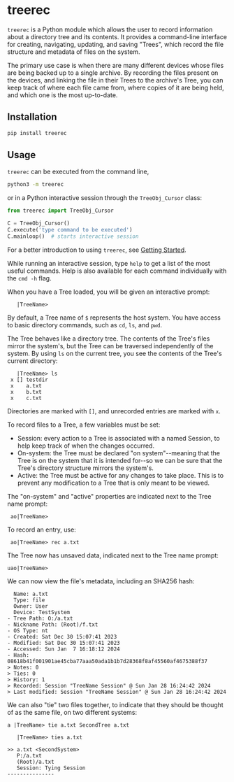 # treerec

`treerec` is a Python module which allows the user to record information about a directory tree and its contents. It provides a command-line interface for creating, navigating, updating, and saving "Trees", which record the file structure and metadata of files on the system.

The primary use case is when there are many different devices whose files are being backed up to a single archive. By recording the files present on the devices, and linking the file in their Trees to the archive's Tree, you can keep track of where each file came from, where copies of it are being held, and which one is the most up-to-date.

## Installation

```bash
pip install treerec
```

## Usage

`treerec` can be executed from the command line,
```bash
python3 -m treerec
```
or in a Python interactive session through the `TreeObj_Cursor` class:
```python
from treerec import TreeObj_Cursor

C = TreeObj_Cursor()
C.execute('type command to be executed')
C.mainloop()  # starts interactive session
```

For a better introduction to using `treerec`, see [Getting Started]().

While running an interactive session, type `help` to get a list of the most useful commands. Help is also available for each command individually with the `cmd -h` flag.

When you have a Tree loaded, you will be given an interactive prompt:
```
   |TreeName>
```
By default, a Tree name of `$` represents the host system. You have access to basic directory commands, such as `cd`, `ls`, and `pwd`.

The Tree behaves like a directory tree. The contents of the Tree's files mirror the system's, but the Tree can be traversed independently of the system. By using `ls` on the current tree, you see the contents of the Tree's current directory:
```
   |TreeName> ls
 x [] testdir
 x    a.txt
 x    b.txt
 x    c.txt
```
Directories are marked with `[]`, and unrecorded entries are marked with `x`.  

To record files to a Tree, a few variables must be set:
- Session: every action to a Tree is associated with a named Session, to help keep track of when the changes occurred.
- On-system: the Tree must be declared "on system"--meaning that the Tree is on the system that it is intended for--so we can be sure that the Tree's directory structure mirrors the system's.
- Active: the Tree must be active for any changes to take place. This is to prevent any modification to a Tree that is only meant to be viewed.

The "on-system" and "active" properties are indicated next to the Tree name prompt:
```
 ao|TreeName>
 ```
 
To record an entry, use:
```
 ao|TreeName> rec a.txt
```
The Tree now has unsaved data, indicated next to the Tree name prompt:
```
uao|TreeName>
```
We can now view the file's metadata, including an SHA256 hash:
```
  Name: a.txt
  Type: file
  Owner: User
  Device: TestSystem
- Tree Path: O:/a.txt
- Nickname Path: (Root)/f.txt
- OS Type: nt
- Created: Sat Dec 30 15:07:41 2023
- Modified: Sat Dec 30 15:07:41 2023
- Accessed: Sun Jan  7 16:18:12 2024
- Hash: 08618b41f001901ae45cba77aaa50ada1b1b7d28368f8af45560af4675388f37
> Notes: 0
> Ties: 0
> History: 1
> Recorded: Session "TreeName Session" @ Sun Jan 28 16:24:42 2024
> Last modified: Session "TreeName Session" @ Sun Jan 28 16:24:42 2024
```
 
 We can also "tie" two files together, to indicate that they should be thought of as the same file, on two different systems:
 ```
 a |TreeName> tie a.txt SecondTree a.txt
```

```
   |TreeName> ties a.txt

>> a.txt <SecondSystem>
   P:/a.txt
   (Root)/a.txt
   Session: Tying Session
---------------
```

